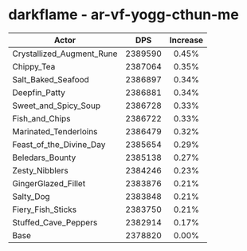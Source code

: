 # darkflame - ar-vf-yogg-cthun-me
| Actor | DPS | Increase |
|---|:---:|:---:|
|Crystallized_Augment_Rune|2389590|0.45%|
|Chippy_Tea|2387064|0.35%|
|Salt_Baked_Seafood|2386897|0.34%|
|Deepfin_Patty|2386881|0.34%|
|Sweet_and_Spicy_Soup|2386728|0.33%|
|Fish_and_Chips|2386722|0.33%|
|Marinated_Tenderloins|2386479|0.32%|
|Feast_of_the_Divine_Day|2385654|0.29%|
|Beledars_Bounty|2385138|0.27%|
|Zesty_Nibblers|2384246|0.23%|
|GingerGlazed_Fillet|2383876|0.21%|
|Salty_Dog|2383848|0.21%|
|Fiery_Fish_Sticks|2383750|0.21%|
|Stuffed_Cave_Peppers|2382914|0.17%|
|Base|2378820|0.00%|
